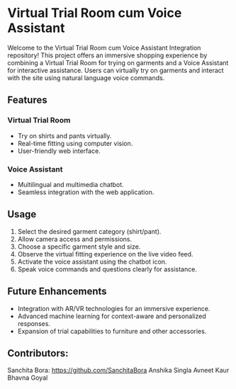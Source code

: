 # Virtual Trial Room cum Voice Assistant

Welcome to the Virtual Trial Room cum Voice Assistant Integration repository! This project offers an immersive shopping experience by combining a Virtual Trial Room for trying on garments and a Voice Assistant for interactive assistance. Users can virtually try on garments and interact with the site using natural language voice commands.

## Features

### Virtual Trial Room

- Try on shirts and pants virtually.
- Real-time fitting using computer vision.
- User-friendly web interface.

### Voice Assistant

- Multilingual and multimedia chatbot.
- Seamless integration with the web application.

## Usage

1. Select the desired garment category (shirt/pant).
2. Allow camera access and permissions.
3. Choose a specific garment style and size.
4. Observe the virtual fitting experience on the live video feed.
5. Activate the voice assistant using the chatbot icon.
6. Speak voice commands and questions clearly for assistance.

## Future Enhancements

- Integration with AR/VR technologies for an immersive experience.
- Advanced machine learning for context-aware and personalized responses.
- Expansion of trial capabilities to furniture and other accessories.

## Contributors:
Sanchita Bora: https://github.com/SanchitaBora
Anshika Singla
Avneet Kaur
Bhavna Goyal

